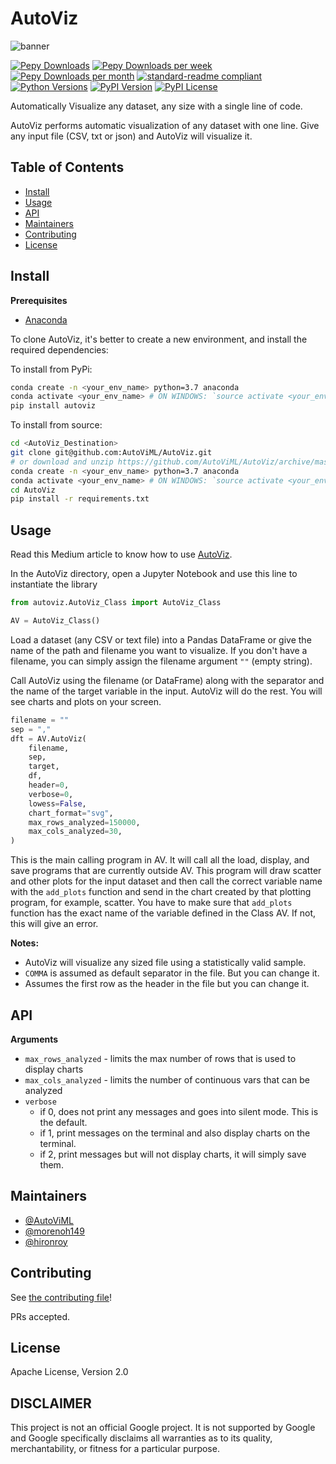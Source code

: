 # AutoViz

![banner](logo.png)

[![Pepy Downloads](https://pepy.tech/badge/autoviz)](https://pepy.tech/project/autoviz)
[![Pepy Downloads per week](https://pepy.tech/badge/autoviz/week)](https://pepy.tech/project/autoviz)
[![Pepy Downloads per month](https://pepy.tech/badge/autoviz/month)](https://pepy.tech/project/autoviz)
[![standard-readme compliant](https://img.shields.io/badge/standard--readme-OK-green.svg)](https://github.com/RichardLitt/standard-readme)
[![Python Versions](https://img.shields.io/pypi/pyversions/autoviz.svg)](https://pypi.org/project/autoviz)
[![PyPI Version](https://img.shields.io/pypi/v/autoviz.svg)](https://pypi.org/project/autoviz)
[![PyPI License](https://img.shields.io/pypi/l/autoviz.svg)](https://github.com/AutoViML/AutoViz/blob/master/LICENSE)

Automatically Visualize any dataset, any size with a single line of code.

AutoViz performs automatic visualization of any dataset with one line.
Give any input file (CSV, txt or json) and AutoViz will visualize it.

## Table of Contents

- [Install](#install)
- [Usage](#usage)
- [API](#api)
- [Maintainers](#maintainers)
- [Contributing](#contributing)
- [License](#license)

## Install

**Prerequisites**

- [Anaconda](https://docs.anaconda.com/anaconda/install/)

To clone AutoViz, it's better to create a new environment, and install the required dependencies:

To install from PyPi:

```sh
conda create -n <your_env_name> python=3.7 anaconda
conda activate <your_env_name> # ON WINDOWS: `source activate <your_env_name>`
pip install autoviz
```

To install from source:

```sh
cd <AutoViz_Destination>
git clone git@github.com:AutoViML/AutoViz.git
# or download and unzip https://github.com/AutoViML/AutoViz/archive/master.zip
conda create -n <your_env_name> python=3.7 anaconda
conda activate <your_env_name> # ON WINDOWS: `source activate <your_env_name>`
cd AutoViz
pip install -r requirements.txt
```

## Usage

Read this Medium article to know how to use [AutoViz](https://towardsdatascience.com/autoviz-a-new-tool-for-automated-visualization-ec9c1744a6ad).

In the AutoViz directory, open a Jupyter Notebook and use this line to instantiate the library

```py
from autoviz.AutoViz_Class import AutoViz_Class

AV = AutoViz_Class()
```

Load a dataset (any CSV or text file) into a Pandas DataFrame or give the name of the path and filename you want to visualize.
If you don't have a filename, you can simply assign the filename argument `""` (empty string).

Call AutoViz using the filename (or DataFrame) along with the separator and the name of the target variable in the input.
AutoViz will do the rest. You will see charts and plots on your screen.

```py
filename = ""
sep = ","
dft = AV.AutoViz(
    filename,
    sep,
    target,
    df,
    header=0,
    verbose=0,
    lowess=False,
    chart_format="svg",
    max_rows_analyzed=150000,
    max_cols_analyzed=30,
)
```

This is the main calling program in AV.
It will call all the load, display, and save programs that are currently outside AV.
This program will draw scatter and other plots for the input dataset and then call the correct variable name with the `add_plots` function and send in the chart created by that plotting program, for example, scatter.
You have to make sure that `add_plots` function has the exact name of the variable defined in the Class AV.
If not, this will give an error.

**Notes:**

* AutoViz will visualize any sized file using a statistically valid sample.
* `COMMA` is assumed as default separator in the file. But you can change it.
* Assumes the first row as the header in the file but you can change it.

## API

**Arguments**

- `max_rows_analyzed` - limits the max number of rows that is used to display charts
- `max_cols_analyzed` - limits the number of continuous vars that can be analyzed
- `verbose`
  - if 0, does not print any messages and goes into silent mode. This is the default.
  - if 1, print messages on the terminal and also display charts on the terminal.
  - if 2, print messages but will not display charts, it will simply save them.

## Maintainers

* [@AutoViML](https://github.com/AutoViML)
* [@morenoh149](https://github.com/morenoh149)
* [@hironroy](https://github.com/hironroy)

## Contributing

See [the contributing file](contributing.md)!

PRs accepted.

## License

Apache License, Version 2.0 

## DISCLAIMER
This project is not an official Google project. It is not supported by Google and Google specifically disclaims all warranties as to its quality, merchantability, or fitness for a particular purpose.
